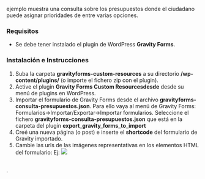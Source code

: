 ejemplo muestra una consulta sobre los presupuestos donde el ciudadano puede asignar prioridades de entre varias opciones.

### Requisitos ###

- Se debe tener instalado el plugin de WordPress **Gravity Forms**.

### Instalación e Instrucciones ###

1. Suba la carpeta **gravityforms-custom-resources** a su directorio **/wp-content/plugins/** (o importe el fichero zip con el plugin).
2. Active el plugin **Gravity Forms Custom Resourcesdesde** desde su menú de plugins en WordPress.
3. Importar el formulario de Gravity Forms desde el archivo **gravityforms-consulta-presupuestos.json**. Para ello vaya al menú de Gravity Forms: Formularios->Importar/Exportar->Importar formularios. Seleccione el fichero **gravityforms-consulta-presupuestos.json** que está en la carpeta del plugin **export_gravity_forms_to_import**
4. Creé una nueva página (o post) e inserte el **shortcode** del formulario de Gravity importado.
5. Cambie las urls de las imágenes representativas en los elementos HTML del formulario:
Ej: <img src="/presupuestos/wp-content/uploads/2016/01/PRESUPUESTOS-OTROS.jpg">
<div style="clear:both; margin-bottom: 30px;"></div>.
 